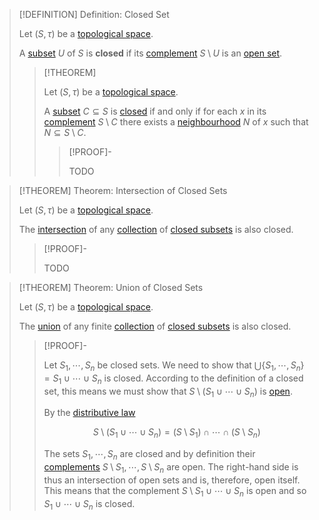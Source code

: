 >[!DEFINITION] Definition: Closed Set
>
>Let $(S, \tau)$ be a [topological space](Topological%20Space.md).
>
>A [subset](../../Set%20Theory/Subset.md) $U$ of $S$ is **closed** if its [complement](../../Set%20Theory/Complement.md) $S \setminus U$ is an [open set](../Open%20Sets/Open%20Subset.md).
>
>>[!THEOREM]
>>
>>Let $(S, \tau)$ be a [topological space](Topological%20Space.md).
>>
>>A [subset](../../Set%20Theory/Subset.md) $C \subseteq S$ is [closed](Closed%20Subset.md) if and only if for each $x$ in its [complement](../../Set%20Theory/Complement.md) $S \setminus C$ there exists a [neighbourhood](Neighbourhoods.md) $N$ of $x$ such that $N \subseteq S \setminus C$.
>>
>>>[!PROOF]-
>>>
>>>TODO
>>>
>>
>

>[!THEOREM] Theorem: Intersection of Closed Sets
>
>Let $(S, \tau)$ be a [topological space](Topological%20Space.md).
>
>The [intersection](../../Set%20Theory/Collections/Intersection%20of%20a%20Collection.md) of any [collection](../../Set%20Theory/Collections/Collection.md) of [closed subsets](Closed%20Subset.md) is also closed.
>>[!PROOF]-
>>
>>TODO
>>
>

>[!THEOREM] Theorem: Union of Closed Sets
>
>Let $(S, \tau)$ be a [topological space](Topological%20Space.md).
>
>The [union](../../Set%20Theory/Collections/Union%20of%20a%20Collection.md) of any finite [collection](../../Set%20Theory/Collections/Collection.md) of [closed subsets](Closed%20Subset.md) is also closed.
>
>>[!PROOF]-
>>
>>Let $S_1,\cdots,S_n$ be closed sets. We need to show that $\bigcup \{S_1,\cdots, S_n\} = S_1 \cup \cdots \cup S_n$ is closed. According to the definition of a closed set, this means we must show that $S \setminus (S_1 \cup \cdots \cup S_n)$ is [open](../Open%20Sets/Open%20Subset.md).
>>
>>By the [distributive law](../../Set%20Theory/Operations%20with%20Sets/Distributive%20Laws%20for%20Set%20Operations.md)
>>
>>$$S \setminus (S_1 \cup \cdots \cup S_n) = (S\setminus S_1) \cap \cdots \cap (S \setminus S_n)$$
>>
>>The sets $S_1,\cdots,S_n$ are closed and by definition their [complements](../../Set%20Theory/Complement.md) $S\setminus S_1,\cdots, S \setminus S_n$ are open. The right-hand side is thus an intersection of open sets and is, therefore, open itself. This means that the complement $S \setminus S_1 \cup \cdots \cup S_n$ is open and so $S_1 \cup \cdots \cup S_n$ is closed.
>>
>